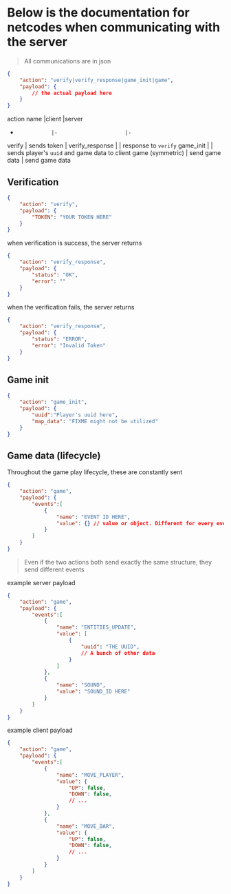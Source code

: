 # Below is the documentation for netcodes when communicating with the server

> All communications are in json

```json
{
    "action": "verify|verify_response|game_init|game",
    "payload": {
        // the actual payload here
    }
}
```
action name      |client                 |server
-                |-                      |-
verify           | sends token           |
verify_response  |                       | response to `verify`
game_init        |                       | sends player's `uuid` and game data to client
game (symmetric) | send game data        | send game data

## Verification

```json
{
    "action": "verify",
    "payload": {
        "TOKEN": "YOUR TOKEN HERE"
    }
}
```

when verification is success, the server returns

```json
{
    "action": "verify_response",
    "payload": {
        "status": "OK",
        "error": ""
    }
}
```
when the verification fails, the server returns

```json
{
    "action": "verify_response",
    "payload": {
        "status": "ERROR",
        "error": "Invalid Token"
    }
}
```

## Game init

```json
{
    "action": "game_init",
    "payload": {
        "uuid":"Player's uuid here",
        "map_data": "FIXME might not be utilized"
    }
}
```

## Game data (lifecycle)

Throughout the game play lifecycle, these are constantly sent

```json
{
    "action": "game",
    "payload": {
        "events":[
            {
                "name": "EVENT ID HERE",
                "value": {} // value or object. Different for every event
            }
        ]
    }
}
```

> Even if the two actions both send exactly the same structure, they send different events

example server payload

```json
{
    "action": "game",
    "payload": {
        "events":[
            {
                "name": "ENTITIES_UPDATE",
                "value": [
                    {
                        "uuid": "THE UUID",
                        // A bunch of other data
                    }
                ]
            },
            {
                "name": "SOUND",
                "value": "SOUND_ID HERE"
            }
        ]
    }
}
```

example client payload

```json
{
    "action": "game",
    "payload": {
        "events":[
            {
                "name": "MOVE_PLAYER",
                "value": {
                    "UP": false,
                    "DOWN": false,
                    // ...
                }
            },
            {
                "name": "MOVE_BAR",
                "value": {
                    "UP": false,
                    "DOWN": false,
                    // ...
                }
            }
        ]
    }
}
```
